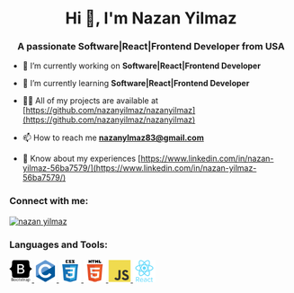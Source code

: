 
<h1 align="center">Hi 👋, I'm Nazan Yilmaz</h1>
<h3 align="center">A passionate Software|React|Frontend Developer from USA</h3>

- 🔭 I’m currently working on **Software|React|Frontend Developer**

- 🌱 I’m currently learning **Software|React|Frontend Developer**

- 👨‍💻 All of my projects are available at [https://github.com/nazanyilmaz/nazanyilmaz](https://github.com/nazanyilmaz/nazanyilmaz)

- 📫 How to reach me **nazanylmaz83@gmail.com**

- 📄 Know about my experiences [https://www.linkedin.com/in/nazan-yilmaz-56ba7579/](https://www.linkedin.com/in/nazan-yilmaz-56ba7579/)

<h3 align="left">Connect with me:</h3>
<p align="left">
<a href="https://linkedin.com/in/nazan yilmaz" target="blank"><img align="center" src="https://raw.githubusercontent.com/rahuldkjain/github-profile-readme-generator/master/src/images/icons/Social/linked-in-alt.svg" alt="nazan yilmaz" height="30" width="40" /></a>
</p>

<h3 align="left">Languages and Tools:</h3>
<p align="left"> <a href="https://getbootstrap.com" target="_blank" rel="noreferrer"> <img src="https://raw.githubusercontent.com/devicons/devicon/master/icons/bootstrap/bootstrap-plain-wordmark.svg" alt="bootstrap" width="40" height="40"/> </a> <a href="https://www.cprogramming.com/" target="_blank" rel="noreferrer"> <img src="https://raw.githubusercontent.com/devicons/devicon/master/icons/c/c-original.svg" alt="c" width="40" height="40"/> </a> <a href="https://www.w3schools.com/css/" target="_blank" rel="noreferrer"> <img src="https://raw.githubusercontent.com/devicons/devicon/master/icons/css3/css3-original-wordmark.svg" alt="css3" width="40" height="40"/> </a> <a href="https://www.w3.org/html/" target="_blank" rel="noreferrer"> <img src="https://raw.githubusercontent.com/devicons/devicon/master/icons/html5/html5-original-wordmark.svg" alt="html5" width="40" height="40"/> </a> <a href="https://developer.mozilla.org/en-US/docs/Web/JavaScript" target="_blank" rel="noreferrer"> <img src="https://raw.githubusercontent.com/devicons/devicon/master/icons/javascript/javascript-original.svg" alt="javascript" width="40" height="40"/> </a> <a href="https://reactjs.org/" target="_blank" rel="noreferrer"> <img src="https://raw.githubusercontent.com/devicons/devicon/master/icons/react/react-original-wordmark.svg" alt="react" width="40" height="40"/> </a> </p>
